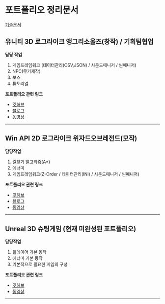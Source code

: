 # 포트폴리오 정리문서
[기술문서](https://drive.google.com/file/d/14Mo1lp0AHqTvlVwypRvOO_BQE2_plj_W/view?usp=sharing)
## 유니티 3D 로그라이크 앵그리소울즈(창작) / 기획팀협업

**담당 작업**
 1. 게임프레임워크 (데이터관리(CSV,JSON) / 사운드매니저 / 씬매니저)
 2. NPC(무기제작) 
 3. 보스 
 4. 튜토리얼
 
**포트폴리오 관련 링크**
- [깃허브](https://github.com/Peepbo/Unity3D-RPG-project/tree/main/Unity3D%20RPG/Assets/Scripts "클릭하시면 해당 포트폴리오의 깃허브로 이동합니다.")
- [블로그](https://study-progmming.tistory.com/category/팀프로젝트/CUDA%28Unity%29_기획팀협업 "클릭하시면 해당 포트폴리오의 블로그로 이동합니다.")
- [동영상](https://youtu.be/NtnUvzqz1Y4 "클릭하시면 해당 포트폴리오의 깃허브로 이동합니다.")


---

## Win API 2D 로그라이크 위자드오브레전드(모작)

**담당작업**
 1. 길찾기 알고리즘(A*)
 2. 에너미 
 3. 게임프레임워크(Z-Order / 데이터관리(INI) / 사운드매니저 / 씬매니저)

 
**포트폴리오 관련 링크**
- [깃허브](https://github.com/lmharriet/CopyWizard.git "클릭하시면 해당 포트폴리오의 깃허브로 이동합니다.")
- [블로그](http://study-progmming.tistory.com/category/팀프로젝트/WizardOfLegend_모작%28WIN32%20API%29 "클릭하시면 해당 포트폴리오의 블로그로 이동합니다.")
- [동영상](https://youtu.be/dTl59nt_flY "클릭하시면 해당 포트폴리오의 깃허브로 이동합니다.")
---

## Unreal 3D 슈팅게임 (현재 미완성된 포트폴리오)

**담당작업**
 1. 플레이어 기본 동작
 2. 에너미 기본 동작 
 3. 기본적으로 필요한 게임의 구성

 
**포트폴리오 관련 링크**
- [깃허브](https://github.com/ricethief0/Unreal_3DShooting/tree/main/Shooting3D/Source/Shooting3D "클릭하시면 해당 포트폴리오의 깃허브로 이동합니다.")
- [동영상](https://youtu.be/nF9elvQ-Rms "클릭하시면 해당 포트폴리오의 깃허브로 이동합니다.")
---
